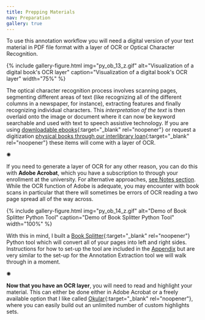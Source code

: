 ```yaml
---
title: Prepping Materials
nav: Preparation
gallery: true
---
```



To use this annotation workflow you will need a digital version of your text material in PDF file format with a layer of OCR or Optical Character Recognition. 

{% include gallery-figure.html img="py_ob_13_z.gif" alt="Visualization of a digital book's OCR layer" caption="Visualization of a digital book's OCR layer" width="75%" %}

The optical character recognition process involves scanning pages, segmenting different areas of text (like recognizing all of the different columns in a newspaper, for instance), extracting features and finally recognizing individual characters. This _interpretation of the text_ is then overlaid onto the image or document where it can now be keyword searchable and used with text to speech assistive technology. If you are using [downloadable ebooks](https://www.lib.uidaho.edu/find/ebooks.html){:target="_blank" rel="noopener"} or request a digitization [physical books through our interlibrary loan](https://www.lib.uidaho.edu/services/ill/docdelivery.html){:target="_blank" rel="noopener"} these items will come with a layer of OCR. 

<div class="symbol-container">
    <p class="symbol">&#10042;</p>
</div>

If you need to generate a layer of OCR for any other reason, you can do this with **Adobe Acrobat**, which you have a subscription to through your enrollment at the university. For alternative approaches, [see Notes section](). While the OCR function of Adobe is adequate, you may encounter with book scans in particular that there will sometimes be errors of OCR reading a two page spread all of the way across. 

{% include gallery-figure.html img="py_ob_14_z.gif" alt="Demo of Book Splitter Python Tool" caption="Demo of Book Splitter Python Tool" width="100%" %}

With this in mind, I built a [Book Splitter](https://github.com/Scholarly-Projects/book_splitter){:target="_blank" rel="noopener"} Python tool which will convert all of your pages into left and right sides. Instructions for how to set-up the tool are included in the [Appendix]() but are very similar to the set-up for the Annotation Extraction tool we will walk through in a moment. 

<div class="symbol-container">
    <p class="symbol">&#10042;</p>
</div>

**Now that you have an OCR layer**, you will need to read and highlight your material. This can either be done either in Adobe Acrobat or a freely available option that I like called [Okular](https://okular.kde.org/download/){:target="_blank" rel="noopener"}, where you can easily build out an unlimited number of custom highlights sets. 
